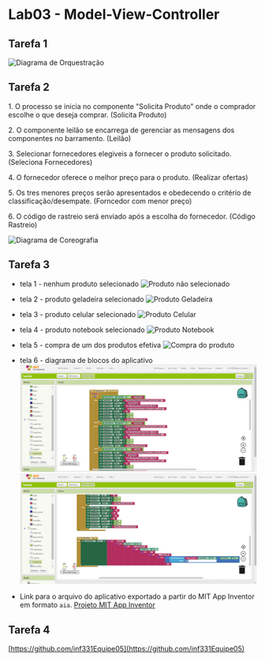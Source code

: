 # Lab03 - Model-View-Controller


## Tarefa 1
 
![Diagrama de Orquestração](images/Tarefa1.png)

## Tarefa 2

<p>1. O processo se inicia no componente "Solicita Produto" onde o comprador escolhe o que deseja comprar. (Solicita Produto)</p>
<p>2. O componente leilão se encarrega de gerenciar as mensagens dos componentes no barramento. (Leilão)</p>
<p>3. Selecionar fornecedores elegiveis a fornecer o produto solicitado. (Seleciona Fornecedores)</p>
<p>4. O fornecedor oferece o melhor preço para o produto. (Realizar ofertas)</p>
<p>5. Os tres menores preços serão apresentados e obedecendo o critério de classificação/desempate. (Forncedor com menor preço)</p>
<p>6. O código de rastreio será enviado após a escolha do fornecedor. (Código Rastreio)</p>

![Diagrama de Coreografia](images/Tarefa2.png)

## Tarefa 3 
 * tela 1 - nenhum produto selecionado
![Produto não selecionado](images/ProdEmpty.jpg)
 * tela 2 - produto geladeira selecionado
![Produto Geladeira](images/ProdGeladeira.jpg)
 * tela 3 - produto celular selecionado
![Produto Celular](images/ProdCelular.jpg)
 * tela 4 - produto notebook selecionado
![Produto Notebook](images/ProdNotebook.jpg)
 * tela 5 - compra de um dos produtos efetiva
![Compra do produto](images/CompraEfetuada.jpg)
 * tela 6 - diagrama de blocos do aplicativo
![Diagrama de blocos](images/block1.png)
![Diagrama de blocos](images/block2.png)

 * Link para o arquivo do aplicativo exportado a partir do MIT App Inventor em formato `aia`.
[Projeto MIT App Inventor](app/ProjectTarefa4.aia)

## Tarefa 4

[https://github.com/inf331Equipe05](https://github.com/inf331Equipe05)